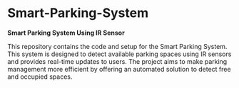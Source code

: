# Smart-Parking-System

**Smart Parking System Using IR Sensor**

This repository contains the code and setup for the Smart Parking System. This system is designed to detect available parking spaces using IR sensors and provides real-time updates to users. The project aims to make parking management more efficient by offering an automated solution to detect free and occupied spaces.
